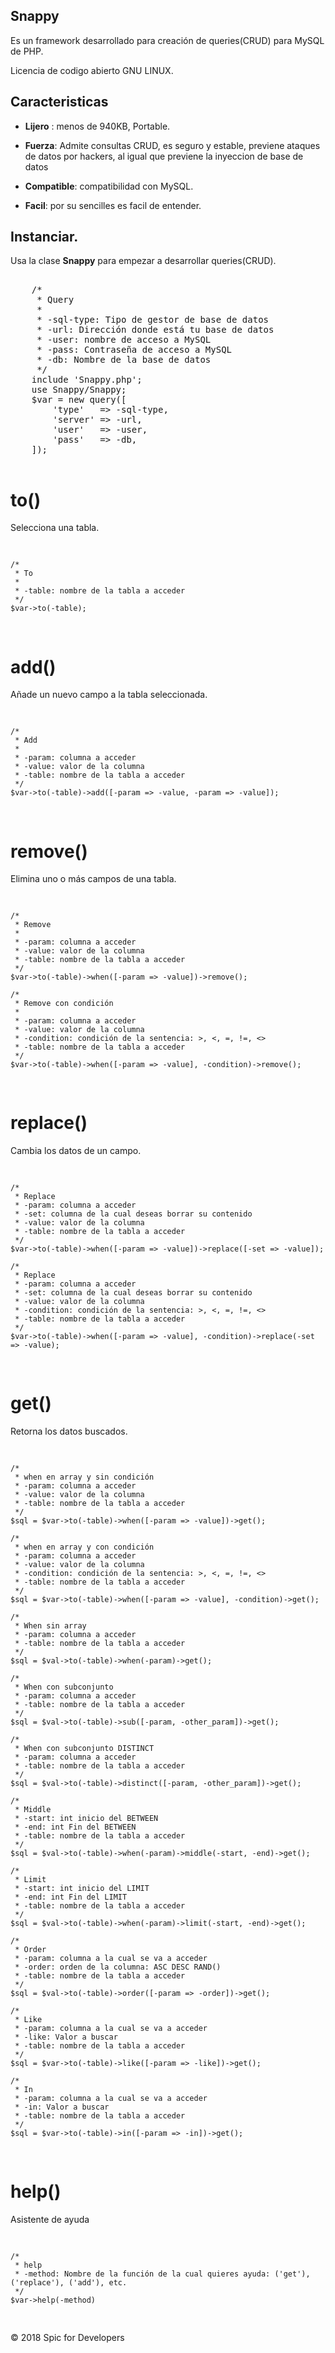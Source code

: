 ## Snappy

Es un framework desarrollado para creación de queries(CRUD) para MySQL de PHP.

Licencia de codigo abierto GNU LINUX.

## Caracteristicas

* **Lijero** : menos de 940KB, Portable.

* **Fuerza**: Admite consultas CRUD, es seguro y estable, previene ataques de datos por hackers, al igual que previene la inyeccion de base de datos

* **Compatible**: compatibilidad con MySQL.

* **Facil**: por su sencilles es facil de entender.


## Instanciar.

Usa la clase <b>Snappy</b> para empezar a desarrollar queries(CRUD).
<pre>

	/*
	 * Query
	 *
	 * -sql-type: Tipo de gestor de base de datos
	 * -url: Dirección donde está tu base de datos
	 * -user: nombre de acceso a MySQL
	 * -pass: Contraseña de acceso a MySQL
	 * -db: Nombre de la base de datos
	 */
	include 'Snappy.php';
	use Snappy/Snappy;
	$var = new query([
		'type'   => -sql-type,
		'server' => -url,
		'user'   => -user,
		'pass'   => -db,
	]);

</pre>
<!--<h1>Metodos.</h1>

<table>
	<thead>
		<tr>
			<th>Metodo</th>
			<th>Descripción</th>
		</tr>
	</thead>
	<tbody>
		<tr>
			<th>sring to(table)</th>
			<th>Prepara una el nombre de la tabla mandada por parametro para una futura consulta</th>
		</tr>
		<tr>
			<th>array add([, string $param => string $val])</th>
			<th>Añade un nuevo campo a la tabla prepara en un pasado</th>
		</tr>
		<tr>
			<th>sring to(table)</th>
			<th>Prepara una el nombre de la tabla mandada por parametro para una futura consulta</th>
		</tr>
	</tbody>
</table>-->
<h1>to()</h1>
Selecciona una tabla.
<pre>

	/*
	 * To
	 *
	 * -table: nombre de la tabla a acceder
	 */
	$var->to(-table);

</pre>
<h1>add()</h1>
Añade un nuevo campo a la tabla seleccionada.
<pre>

	/*
	 * Add
	 *
	 * -param: columna a acceder
	 * -value: valor de la columna
	 * -table: nombre de la tabla a acceder
	 */
	$var->to(-table)->add([-param => -value, -param => -value]);

</pre>
<h1>remove()</h1>
Elimina uno o más campos de una tabla.
<pre>

	/*
	 * Remove
	 *
	 * -param: columna a acceder
	 * -value: valor de la columna
	 * -table: nombre de la tabla a acceder
	 */
	$var->to(-table)->when([-param => -value])->remove();

	/*
	 * Remove con condición
	 *
	 * -param: columna a acceder
	 * -value: valor de la columna
	 * -condition: condición de la sentencia: >, <, =, !=, <>
	 * -table: nombre de la tabla a acceder
	 */
	$var->to(-table)->when([-param => -value], -condition)->remove();	
</pre>
<h1>replace()</h1>
Cambia los datos de un campo.
<pre>

	/*
	 * Replace
	 * -param: columna a acceder
	 * -set: columna de la cual deseas borrar su contenido
	 * -value: valor de la columna
	 * -table: nombre de la tabla a acceder
	 */
	$var->to(-table)->when([-param => -value])->replace([-set => -value]);

	/*
	 * Replace
	 * -param: columna a acceder
	 * -set: columna de la cual deseas borrar su contenido
	 * -value: valor de la columna
	 * -condition: condición de la sentencia: >, <, =, !=, <>
	 * -table: nombre de la tabla a acceder
	 */
	$var->to(-table)->when([-param => -value], -condition)->replace(-set => -value);
	
</pre>
<h1>get()</h1>
Retorna los datos buscados.
<pre>

	/*
	 * when en array y sin condición
	 * -param: columna a acceder
	 * -value: valor de la columna
	 * -table: nombre de la tabla a acceder
	 */
	$sql = $var->to(-table)->when([-param => -value])->get();

	/*
	 * when en array y con condición
	 * -param: columna a acceder
	 * -value: valor de la columna
	 * -condition: condición de la sentencia: >, <, =, !=, <>
	 * -table: nombre de la tabla a acceder
	 */
	$sql = $var->to(-table)->when([-param => -value], -condition)->get();

	/*
	 * When sin array
	 * -param: columna a acceder
	 * -table: nombre de la tabla a acceder
	 */
	$sql = $val->to(-table)->when(-param)->get();

	/*
	 * When con subconjunto
	 * -param: columna a acceder
	 * -table: nombre de la tabla a acceder
	 */
	$sql = $val->to(-table)->sub([-param, -other_param])->get();

	/*
	 * When con subconjunto DISTINCT
	 * -param: columna a acceder
	 * -table: nombre de la tabla a acceder
	 */
	$sql = $val->to(-table)->distinct([-param, -other_param])->get();
	
	/*
	 * Middle 
	 * -start: int inicio del BETWEEN 
	 * -end: int Fin del BETWEEN
	 * -table: nombre de la tabla a acceder
	 */
	$sql = $val->to(-table)->when(-param)->middle(-start, -end)->get();
	
	/*
	 * Limit
	 * -start: int inicio del LIMIT 
	 * -end: int Fin del LIMIT
	 * -table: nombre de la tabla a acceder
	 */
	$sql = $val->to(-table)->when(-param)->limit(-start, -end)->get();

	/* 
	 * Order
	 * -param: columna a la cual se va a acceder
	 * -order: orden de la columna: ASC DESC RAND()
	 * -table: nombre de la tabla a acceder
	 */
	$sql = $val->to(-table)->order([-param => -order])->get();

	/*
	 * Like
	 * -param: columna a la cual se va a acceder
	 * -like: Valor a buscar
	 * -table: nombre de la tabla a acceder
	 */
	$sql = $var->to(-table)->like([-param => -like])->get();

	/*
	 * In
	 * -param: columna a la cual se va a acceder
	 * -in: Valor a buscar
	 * -table: nombre de la tabla a acceder
	 */
	$sql = $var->to(-table)->in([-param => -in])->get();

</pre>
<h1>help()</h1>
Asistente de ayuda
<pre>
	
	/*
	 * help
	 * -method: Nombre de la función de la cual quieres ayuda: ('get'), ('replace'), ('add'), etc.
	 */
	$var->help(-method)
</pre>

<p>&copy; 2018 Spic for Developers</p>

